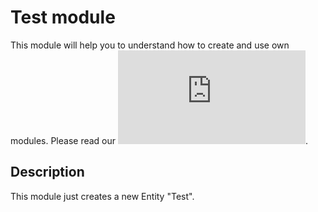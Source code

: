 # Test module
This module will help you to understand how to create and use own modules.
Please read our ![guide about creation of own modules](https://github.com/atrocore/atrocore-docs/blob/master/en/developer-guide/creating-own-module.md).

## Description
This module just creates a new Entity "Test".
